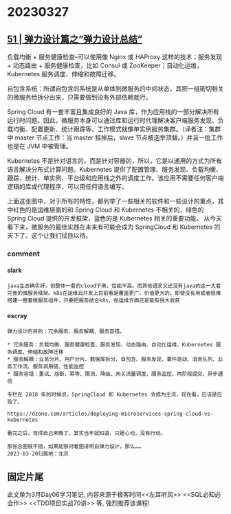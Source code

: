 # 20230327


## [51 | 弹力设计篇之“弹力设计总结”](https://time.geekbang.org/column/article/4253)

负载均衡 + 服务健康检查–可以使用像 Nginx 或 HAProxy 这样的技术；服务发现 + 动态路由 + 服务健康检查，比如 Consul 或 ZooKeeper；自动化运维，Kubernetes 服务调度、伸缩和故障迁移。

自包含系统：所谓自包含的系统是从单体到微服务的中间状态，其把一组密切相关的微服务给拆分出来，只需要做到没有外部依赖就行。

Spring Cloud 有一套丰富且集成良好的 Java 库，作为应用栈的一部分解决所有运行时问题。因此，微服务本身可以通过库和运行时代理解决客户端服务发现、负载均衡、配置更新、统计跟踪等。工作模式就像单实例服务集群。（译者注：集群中 master 节点工作：当 master 挂掉后，slave 节点被选举顶替。）并且一批工作也是在 JVM 中被管理。

Kubernetes 不是针对语言的，而是针对容器的，所以，它是以通用的方式为所有语言解决分布式计算问题。Kubernetes 提供了配置管理、服务发现、负载均衡、跟踪、统计、单实例、平台级和应用栈之外的调度工作。该应用不需要任何客户端逻辑的库或代理程序，可以用任何语言编写。

上面这张图中，对于所有的特性，都列举了一些相关的软件和一些设计的重点，其中红色的是运维层面的和 Spring Cloud 和 Kubernetes 不相关的，绿色的 Spring Cloud 提供的开发框架，蓝色的是 Kubernetes 相关的重要功能。
从今天看下来，微服务的最佳实践在未来有可能会成为 SpringCloud 和 Kubernetes 的天下了。这个让我们拭目以待。
### comment


#### slark

```
java生态确实好，但整体一套的cloud下来，性能不高。而其他语言又还没有java的这一大套完善的微服务框架。k8s在运维云开发上目前看是覆盖更广，价值更大的。即使没有用或者很难搭建一整套微服务组件，只要把服务结合k8s，在运维方面还是能有很大收获
```


#### escray

```
弹力设计的目的：冗余服务、服务解耦、服务容错。

* 冗余服务：负载均衡、服务健康检查、服务发现、动态路由、自动化运维、Kubernetes 服务调度、伸缩和故障迁移
* 服务解耦：业务分片、用户分片、数据库拆分、自包含、服务发现、事件驱动、消息队列、业务工作流、服务调用链、性能监控
* 服务容错：重试、熔断、幂等、限流、降级、网关流量调度、服务监控、两阶段提交、异步通信

专栏在 2018 年的时候说，SpringCloud 和 Kubernetes 会成为主流，现在看，应该是应验了。

https://dzone.com/articles/deploying-microservices-spring-cloud-vs-kubernetes

看完之后，觉得自己来晚了。其实当年就知道，只是心动，没有行动。 

那张总图很不错，如果能够对着图讲明白弹力设计，那么……
2023-03-20归属地：北京
```

## 固定片尾

此文单为3月Day06学习笔记, 内容来源于极客时间<<左耳听风>> <<SQL必知必会作>> <<TDD项目实战70讲>> 等, 强烈推荐该课程!